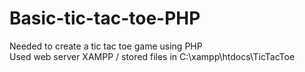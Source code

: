 # Basic-tic-tac-toe-PHP
Needed to create a tic tac toe game using PHP <br>
Used web server XAMPP / stored files in C:\xampp\htdocs\TicTacToe
